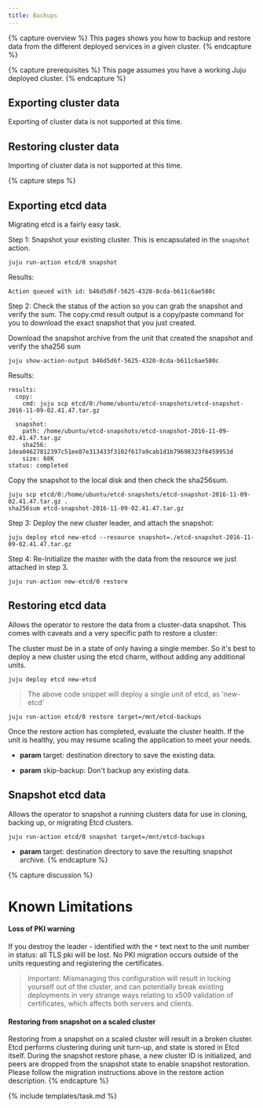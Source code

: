 ```yaml
---
title: Backups
---
```


{% capture overview %}
This pages shows you how to backup and restore data from the different deployed services in a given cluster.
{% endcapture %}

{% capture prerequisites %}
This page assumes you have a working Juju deployed cluster.
{% endcapture %}

## Exporting cluster data

Exporting of cluster data is not supported at this time. 

## Restoring cluster data

Importing of cluster data is not supported at this time. 

{% capture steps %}
## Exporting etcd data

Migrating etcd is a fairly easy task.

Step 1: Snapshot your existing cluster. This is encapsulated in the `snapshot`
action.

```
juju run-action etcd/0 snapshot
```

Results:

```
Action queued with id: b46d5d6f-5625-4320-8cda-b611c6ae580c
```

Step 2: Check the status of the action so you can grab the snapshot and verify
the sum. The copy.cmd result output is a copy/paste command for you to download
the exact snapshot that you just created.

Download the snapshot archive from the unit that created the snapshot and verify
the sha256 sum

```
juju show-action-output b46d5d6f-5625-4320-8cda-b611c6ae580c
```

Results:

```
results:
  copy:
    cmd: juju scp etcd/0:/home/ubuntu/etcd-snapshots/etcd-snapshot-2016-11-09-02.41.47.tar.gz
      .
  snapshot:
    path: /home/ubuntu/etcd-snapshots/etcd-snapshot-2016-11-09-02.41.47.tar.gz
    sha256: 1dea04627812397c51ee87e313433f3102f617a9cab1d1b79698323f6459953d
    size: 68K
status: completed
```

Copy the snapshot to the local disk and then check the sha256sum. 

```
juju scp etcd/0:/home/ubuntu/etcd-snapshots/etcd-snapshot-2016-11-09-02.41.47.tar.gz .
sha256sum etcd-snapshot-2016-11-09-02.41.47.tar.gz
```

Step 3: Deploy the new cluster leader, and attach the snapshot:

```
juju deploy etcd new-etcd --resource snapshot=./etcd-snapshot-2016-11-09-02.41.47.tar.gz
```

Step 4: Re-Initialize the master with the data from the resource we just attached
in step 3.

```
juju run-action new-etcd/0 restore
```

## Restoring etcd data

Allows the operator to restore the data from a cluster-data snapshot. This
comes with caveats and a very specific path to restore a cluster:

The cluster must be in a state of only having a single member. So it's best to
deploy a new cluster using the etcd charm, without adding any additional units.

```
juju deploy etcd new-etcd
```

> The above code snippet will deploy a single unit of etcd, as 'new-etcd'

```
juju run-action etcd/0 restore target=/mnt/etcd-backups
```

Once the restore action has completed, evaluate the cluster health. If the unit
is healthy, you may resume scaling the application to meet your needs.

- **param** target: destination directory to save the existing data.

- **param** skip-backup: Don't backup any existing data.

## Snapshot etcd data

Allows the operator to snapshot a running clusters data for use in cloning,
backing up, or migrating Etcd clusters.

    juju run-action etcd/0 snapshot target=/mnt/etcd-backups

- **param** target: destination directory to save the resulting snapshot archive.
{% endcapture %}

{% capture discussion %}
# Known Limitations

#### Loss of PKI warning

If you destroy the leader - identified with the `*` text next to the unit number in status:
all TLS pki will be lost. No PKI migration occurs outside
of the units requesting and registering the certificates.

> Important:  Mismanaging this configuration will result in locking yourself
> out of the cluster, and can potentially break existing deployments in very
> strange ways relating to x509 validation of certificates, which affects both
> servers and clients.

#### Restoring from snapshot on a scaled cluster

Restoring from a snapshot on a scaled cluster will result in a broken cluster.
Etcd performs clustering during unit turn-up, and state is stored in Etcd itself.
During the snapshot restore phase, a new cluster ID is initialized, and peers
are dropped from the snapshot state to enable snapshot restoration. Please
follow the migration instructions above in the restore action description.
{% endcapture %}

{% include templates/task.md %}

